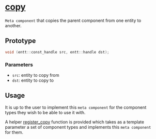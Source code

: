 # [copy](copy.hpp)

`Meta component` that copies the parent component from one entity to another.

## Prototype

```cpp
void (entt::const_handle src, entt::handle dst);
```

### Parameters

* `src`: entity to copy from
* `dst`: entity to copy to

## Usage

It is up to the user to implement this `meta component` for the component types they wish to be able to use it with.

A helper [register_copy](../helpers/meta/impl/register_copy.md) function is provided which takes as a template parameter a set of component types and implements this `meta component` for them.
